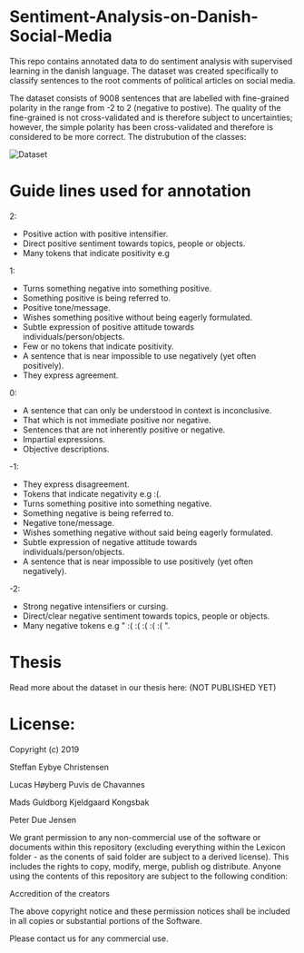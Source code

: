 # Sentiment-Analysis-on-Danish-Social-Media
This repo contains annotated data to do sentiment analysis with supervised learning in the danish language. The dataset was created specifically to classify sentences to the root comments of political articles on social media.

The dataset consists of 9008 sentences that are labelled with fine-grained polarity in the range from -2 to 2 (negative to postive). The quality of the fine-grained is not cross-validated and is therefore subject to uncertainties; however, the simple polarity has been cross-validated and therefore is considered to be more correct. The distrubution of the classes:


![Dataset](https://raw.githubusercontent.com/steffan267/Sentiment-Analysis-on-Danish-Social-Media/master/DataStats.png)


# Guide lines used for annotation

2:
* Positive action with positive intensifier.
* Direct positive sentiment towards topics, people or objects.
* Many tokens that indicate positivity e.g 

1:
* Turns something negative into something positive.
* Something positive is being referred to.
* Positive tone/message.
* Wishes something positive without being eagerly formulated.
* Subtle expression of positive attitude towards individuals/person/objects.
* Few or no tokens that indicate positivity.
* A sentence that is near impossible to use negatively (yet often positively).
* They express agreement.

0:
* A sentence that can only be understood in context is inconclusive.
* That which is not immediate positive nor negative.
* Sentences that are not inherently positive or negative.
* Impartial expressions.
* Objective descriptions.

-1:
* They express disagreement.
* Tokens that indicate negativity e.g :(.
* Turns something positive into something negative.
* Something negative is being referred to.
* Negative tone/message.
* Wishes something negative without said being eagerly formulated.
* Subtle expression of negative attitude towards individuals/person/objects.
* A sentence that is near impossible to use positively (yet often negatively).

-2:
* Strong negative intensifiers or cursing.
* Direct/clear negative sentiment towards topics, people or objects.
* Many negative tokens e.g " :( :( :( :( :( ".

# Thesis

Read more about the dataset in our thesis here: (NOT PUBLISHED YET)

# License:

Copyright (c) 2019 

Steffan Eybye Christensen

Lucas Høyberg Puvis de Chavannes

Mads Guldborg Kjeldgaard Kongsbak

Peter Due Jensen


We grant permission to any non-commercial use of the software or documents within this repository (excluding everything within the Lexicon folder - as the conents of said folder are subject to a derived license). This includes the rights to copy, modify, merge, publish og distribute. Anyone using the contents of this repository are subject to the following condition: 

Accredition of the creators

The above copyright notice and these permission notices shall be included in all
copies or substantial portions of the Software.

Please contact us for any commercial use.

